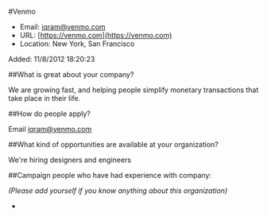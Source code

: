 
#Venmo

* Email: [iqram@venmo.com](mailto:iqram@venmo.com)
* URL: [https://venmo.com](https://venmo.com)
* Location: New York, San Francisco

Added: 11/8/2012 18:20:23

##What is great about your company?

We are growing fast, and helping people simplify monetary transactions that take place in their life. 

##How do people apply?

Email iqram@venmo.com

##What kind of opportunities are available at your organization?

We're hiring designers and engineers

##Campaign people who have had experience with company:

*(Please add yourself if you know anything about this organization)*

* 


    